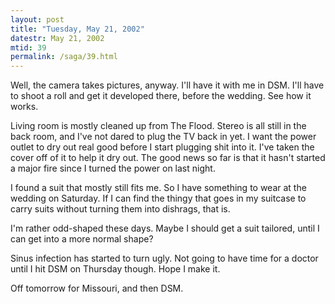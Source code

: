 ```yaml
---
layout: post
title: "Tuesday, May 21, 2002"
datestr: May 21, 2002
mtid: 39
permalink: /saga/39.html
---
```


Well, the camera takes pictures, anyway. I'll have it with me in DSM. I'll
have to shoot a roll and get it developed there, before the wedding. See how
it works.

Living room is mostly cleaned up from The Flood. Stereo is all still in the
back room, and I've not dared to plug the TV back in yet. I want the power outlet
to dry out real good before I start plugging shit into it. I've taken the cover
off of it to help it dry out. The good news so far is that it hasn't started
a major fire since I turned the power on last night.

I found a suit that mostly still fits me. So I have something to wear at the
wedding on Saturday. If I can find the thingy that goes in my suitcase to carry
suits without turning them into dishrags, that is.

I'm rather odd-shaped these days. Maybe I should get a suit tailored, until
I can get into a more normal shape?

Sinus infection has started to turn ugly. Not going to have time for a doctor
until I hit DSM on Thursday though. Hope I make it.

Off tomorrow for Missouri, and then DSM.

